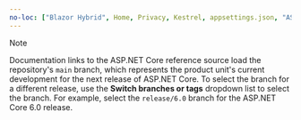 ```yaml
---
no-loc: ["Blazor Hybrid", Home, Privacy, Kestrel, appsettings.json, "ASP.NET Core Identity", cookie, Cookie, Blazor, "Blazor Server", "Blazor WebAssembly", "Identity", "Let's Encrypt", Razor, SignalR]
---
```

> [!NOTE]
> Documentation links to the ASP.NET Core reference source load the repository's `main` branch, which represents the product unit's current development for the next release of ASP.NET Core. To select the branch for a different release, use the **Switch branches or tags** dropdown list to select the branch. For example, select the `release/6.0` branch for the ASP.NET Core 6.0 release.
